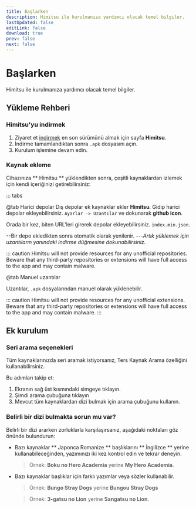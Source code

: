 ```yaml
---
title: Başlarken
description: Himitsu ile kurulmanıza yardımcı olacak temel bilgiler.
lastUpdated: false
editLink: false
download: true
prev: false
next: false
---
```




# Başlarken

Himitsu ile kurulmanıza yardımcı olacak temel bilgiler.

## Yükleme Rehberi

### Himitsu'yu indirmek

1. Ziyaret et [indirmek](/download/) en son sürümünü almak için sayfa **Himitsu**.
2. İndirme tamamlandıktan sonra `.apk` dosyasını açın.
3. Kurulum işlemine devam edin.

### Kaynak ekleme

Cihazınıza ** Himitsu ** yüklendikten sonra, çeşitli kaynaklardan izlemek için kendi içeriğinizi getirebilirsiniz:


::: tabs

@tab Harici depolar
Dış depolar ek kaynaklar ekler **Himitsu**. Gidip harici depolar ekleyebilirsiniz. ``Ayarlar -> Uzantılar`` ve dokunarak **github icon**.

Orada bir kez, biten URL'leri girerek depolar ekleyebilirsiniz. `index.min.json`.

--Bir depo ekledikten sonra otomatik olarak yenilenir.
---*Artık yüklemek için uzantıların yanındaki indirme düğmesine dokunabilirsiniz.*

::: caution
Himitsu will not provide resources for any unofficial repositories. Beware that any third-party repositories or extensions will have full access to the app and may contain malware.

@tab Manuel uzantılar

Uzantılar, `.apk` dosyalarından manuel olarak yüklenebilir.

::: caution
Himitsu will not provide resources for any unofficial extensions. Beware that any third-party repositories or extensions will have full access to the app and may contain malware.
:::

## Ek kurulum

### Seri arama seçenekleri

Tüm kaynaklarınızda seri aramak istiyorsanız, Ters Kaynak Arama özelliğini kullanabilirsiniz.

Bu adımları takip et:

1. Ekranın sağ üst kısmındaki simgeye tıklayın.
1. Şimdi arama çubuğuna tıklayın
1. Mevcut tüm kaynaklardan dizi bulmak için arama çubuğunu kullanın.

### Belirli bir dizi bulmakta sorun mu var?

Belirli bir dizi ararken zorluklarla karşılaşırsanız, aşağıdaki noktaları göz önünde bulundurun:

* Bazı kaynaklar ** Japonca Romanize ** başlıklarını ** İngilizce ** yerine kullanabileceğinden, yazımınızı iki kez kontrol edin ve tekrar deneyin.
  > Örnek: **Boku no Hero Academia** yerine **My Hero Academia**.

* Bazı kaynaklar başlıklar için farklı yazımlar veya sözler kullanabilir.
  > Örnek: **Bungo Stray Dogs** yerine **Bungou Stray Dogs**

  > Örnek: **3-gatsu no Lion** yerine **Sangatsu no Lion**.

